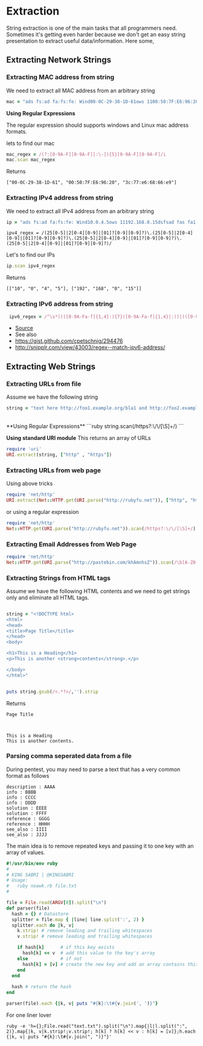 # Extraction
String extraction is one of the main tasks that all programmers need. Sometimes it's getting even harder because we don't get an easy string presentation to extract useful data/information. Here some,

## Extracting Network Strings


### Extracting MAC address from string
We need to extract all MAC address from an arbitrary string
```ruby
mac = "ads fs:ad fa:fs:fe: Wind00-0C-29-38-1D-61ows 1100:50:7F:E6:96:20dsfsad fas fa1 3c:77:e6:68:66:e9 f2"
```

**Using Regular Expressions**

The regular expression should supports windows and Linux mac address formats.

lets to find our mac
```ruby
mac_regex = /(?:[0-9A-F][0-9A-F][:\-]){5}[0-9A-F][0-9A-F]/i
mac.scan mac_regex
```
Returns
```
["00-0C-29-38-1D-61", "00:50:7F:E6:96:20", "3c:77:e6:68:66:e9"]
```

### Extracting IPv4 address from string
We need to extract all IPv4 address from an arbitrary string

```ruby
ip = "ads fs:ad fa:fs:fe: Wind10.0.4.5ows 11192.168.0.15dsfsad fas fa1 20.555.1.700 f2"
```

```
ipv4_regex = /(25[0-5]|2[0-4][0-9]|[01]?[0-9][0-9]?)\.(25[0-5]|2[0-4][0-9]|[01]?[0-9][0-9]?)\.(25[0-5]|2[0-4][0-9]|[01]?[0-9][0-9]?)\.(25[0-5]|2[0-4][0-9]|[01]?[0-9][0-9]?)/
```
Let's to find our IPs

```ruby
ip.scan ipv4_regex

```
Returns
```
[["10", "0", "4", "5"], ["192", "168", "0", "15"]]
```

### Extracting IPv6 address from string
```ruby
 ipv6_regex = /^\s*((([0-9A-Fa-f]{1,4}:){7}([0-9A-Fa-f]{1,4}|:))|(([0-9A-Fa-f]{1,4}:){6}(:[0-9A-Fa-f]{1,4}|((25[0-5]|2[0-4]\d|1\d\d|[1-9]?\d)(\.(25[0-5]|2[0-4]\d|1\d\d|[1-9]?\d)){3})|:))|(([0-9A-Fa-f]{1,4}:){5}(((:[0-9A-Fa-f]{1,4}){1,2})|:((25[0-5]|2[0-4]\d|1\d\d|[1-9]?\d)(\.(25[0-5]|2[0-4]\d|1\d\d|[1-9]?\d)){3})|:))|(([0-9A-Fa-f]{1,4}:){4}(((:[0-9A-Fa-f]{1,4}){1,3})|((:[0-9A-Fa-f]{1,4})?:((25[0-5]|2[0-4]\d|1\d\d|[1-9]?\d)(\.(25[0-5]|2[0-4]\d|1\d\d|[1-9]?\d)){3}))|:))|(([0-9A-Fa-f]{1,4}:){3}(((:[0-9A-Fa-f]{1,4}){1,4})|((:[0-9A-Fa-f]{1,4}){0,2}:((25[0-5]|2[0-4]\d|1\d\d|[1-9]?\d)(\.(25[0-5]|2[0-4]\d|1\d\d|[1-9]?\d)){3}))|:))|(([0-9A-Fa-f]{1,4}:){2}(((:[0-9A-Fa-f]{1,4}){1,5})|((:[0-9A-Fa-f]{1,4}){0,3}:((25[0-5]|2[0-4]\d|1\d\d|[1-9]?\d)(\.(25[0-5]|2[0-4]\d|1\d\d|[1-9]?\d)){3}))|:))|(([0-9A-Fa-f]{1,4}:){1}(((:[0-9A-Fa-f]{1,4}){1,6})|((:[0-9A-Fa-f]{1,4}){0,4}:((25[0-5]|2[0-4]\d|1\d\d|[1-9]?\d)(\.(25[0-5]|2[0-4]\d|1\d\d|[1-9]?\d)){3}))|:))|(:(((:[0-9A-Fa-f]{1,4}){1,7})|((:[0-9A-Fa-f]{1,4}){0,5}:((25[0-5]|2[0-4]\d|1\d\d|[1-9]?\d)(\.(25[0-5]|2[0-4]\d|1\d\d|[1-9]?\d)){3}))|:)))(%.+)?\s*$/
```
- [Source](https://github.com/rapid7/rex-socket/blob/master/lib/rex/socket.rb)
- See also 
 - https://gist.github.com/cpetschnig/294476
 - http://snipplr.com/view/43003/regex--match-ipv6-address/

## Extracting Web Strings
### Extracting URLs from file
Assume we have the following string

```ruby
string = "text here http://foo1.example.org/bla1 and http://foo2.example.org/bla2 and here mailto:test@example.com and here also."
```
<br>
**Using Regular Expressions**
```ruby
string.scan(/https?:\/\/[\S]+/)
```

**Using standard URI module**
This returns an array of URLs
```ruby
require 'uri'
URI.extract(string, ["http" , "https"])
```

### Extracting URLs from web page
Using above tricks

```ruby
require 'net/http'
URI.extract(Net::HTTP.get(URI.parse("http://rubyfu.net")), ["http", "https"])
```
or using a regular expression
```ruby
require 'net/http'
Net::HTTP.get(URI.parse("http://rubyfu.net")).scan(/https?:\/\/[\S]+/)
```

### Extracting Email Addresses from Web Page
```ruby
require 'net/http'
Net::HTTP.get(URI.parse("http://pastebin.com/khAmnhsZ")).scan(/\b[A-Z0-9._%+-]+@[A-Z0-9.-]+\.[A-Z]{2,4}\b/i).uniq
```


### Extracting Strings from HTML tags 

Assume we have the following HTML contents and we need to get strings only and eliminate all HTML tags.


```ruby

string = "<!DOCTYPE html>
<html>
<head>
<title>Page Title</title>
</head>
<body>

<h1>This is a Heading</h1>
<p>This is another <strong>contents</strong>.</p>

</body>
</html>"


puts string.gsub(/<.*?>/,'').strip

```

Returns
```
Page Title



This is a Heading
This is another contents.
```

### Parsing comma seperated data from a file
During pentest, you may need to parse a text that has a very common format as follows

```
description : AAAA
info : BBBB
info : CCCC
info : DDDD
solution : EEEE
solution : FFFF
reference : GGGG
reference : HHHH
see_also : IIII
see_also : JJJJ
```

The main idea is to remove repeated keys and passing it to one key with an array of values.

```ruby
#!/usr/bin/env ruby
#
# KING SABRI | @KINGSABRI
# Usage:
#   ruby noawk.rb file.txt
#

file = File.read(ARGV[0]).split("\n")
def parser(file) 
  hash = {} # Datastore
  splitter = file.map { |line| line.split(':', 2) }
  splitter.each do |k, v|
    k.strip! # remove leading and trailing whitespaces
    v.strip! # remove leading and trailing whitespaces

    if hash[k]      # if this key exists
      hash[k] << v  # add this value to the key's array
    else            # if not
      hash[k] = [v] # create the new key and add an array contains this value
    end
  end 
 
  hash # return the hash
end

parser(file).each {|k, v| puts "#{k}:\t#{v.join(', ')}"}


```

For one liner lover
```
ruby -e 'h={};File.read("text.txt").split("\n").map{|l|l.split(":", 2)}.map{|k, v|k.strip!;v.strip!; h[k] ? h[k] << v : h[k] = [v]};h.each {|k, v| puts "#{k}:\t#{v.join(", ")}"}'
```



